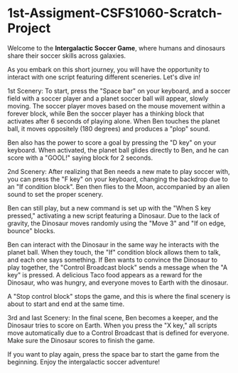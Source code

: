 # 1st-Assigment-CSFS1060-Scratch-Project



Welcome to the **Intergalactic Soccer Game**, where humans and dinosaurs share their soccer skills across galaxies.

As you embark on this short journey, you will have the opportunity to interact with one script featuring different sceneries. Let's dive in!

1st Scenery:
To start, press the "Space bar" on your keyboard, and a soccer field with a soccer player and a planet soccer ball will appear, slowly moving. The soccer player moves based on the mouse movement within a forever block, while Ben the soccer player has a thinking block that activates after 6 seconds of playing alone. When Ben touches the planet ball, it moves oppositely (180 degrees) and produces a "plop" sound.

Ben also has the power to score a goal by pressing the "D key" on your keyboard. When activated, the planet ball glides directly to Ben, and he can score with a "GOOL!" saying block for 2 seconds.

2nd Scenery:
After realizing that Ben needs a new mate to play soccer with, you can press the "F key" on your keyboard, changing the backdrop due to an "If condition block". Ben then flies to the Moon, accompanied by an alien sound to set the proper scenery.

Ben can still play, but a new command is set up with the "When S key pressed," activating a new script featuring a Dinosaur. Due to the lack of gravity, the Dinosaur moves randomly using the "Move 3" and "If on edge, bounce" blocks.

Ben can interact with the Dinosaur in the same way he interacts with the planet ball. When they touch, the "If" condition block allows them to talk, and each one says something. If Ben wants to convince the Dinosaur to play together, the "Control Broadcast block" sends a message when the "A key" is pressed. A delicious Taco food appears as a reward for the Dinosaur, who was hungry, and everyone moves to Earth with the dinosaur.

A "Stop control block" stops the game, and this is where the final scenery is about to start and end at the same time.

3rd and last Scenery:
In the final scene, Ben becomes a keeper, and the Dinosaur tries to score on Earth. When you press the "X key," all scripts move automatically due to a Control Broadcast that is defined for everyone. Make sure the Dinosaur scores to finish the game.

If you want to play again, press the space bar to start the game from the beginning. Enjoy the intergalactic soccer adventure!

